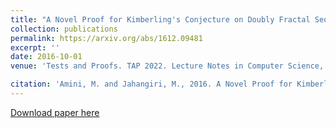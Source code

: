 ```yaml
---
title: "A Novel Proof for Kimberling's Conjecture on Doubly Fractal Sequences"
collection: publications
permalink: https://arxiv.org/abs/1612.09481
excerpt: ''
date: 2016-10-01
venue: 'Tests and Proofs. TAP 2022. Lecture Notes in Computer Science, vol 13361. Springer, Cham.'

citation: 'Amini, M. and Jahangiri, M., 2016. A Novel Proof for Kimberling's Conjecture on Doubly Fractal Sequences. arXiv preprint arXiv:1612.09481'
---
```


[Download paper here](https://arxiv.org/abs/1612.09481)
